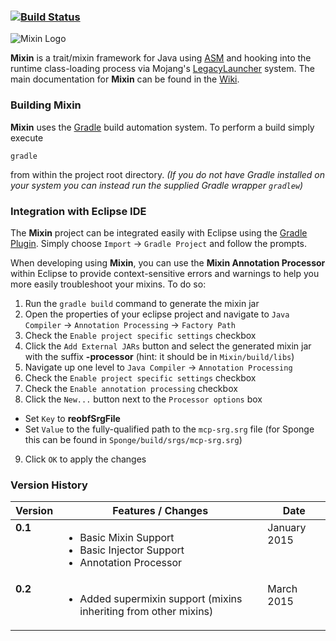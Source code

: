 ### [![Build Status](https://travis-ci.org/SpongePowered/Mixin.svg?branch=master)](https://travis-ci.org/SpongePowered/Mixin)

![Mixin Logo](docs/logo.png?raw=true)

**Mixin** is a trait/mixin framework for Java using [ASM](http://asm.ow2.org/)
and hooking into the runtime class-loading process via Mojang's
[LegacyLauncher](https://github.com/Mojang/LegacyLauncher) system. The main
documentation for **Mixin** can be found in the [Wiki](https://github.com/SpongePowered/Mixin/wiki).

### Building Mixin
**Mixin** uses the [Gradle](http://gradle.org/) build automation system. To
perform a build simply execute

    gradle

from within the project root directory. *(If you do not have Gradle installed on
your system you can instead run the supplied Gradle wrapper `gradlew`)*

### Integration with Eclipse IDE

The **Mixin** project can be integrated easily with Eclipse using the [Gradle
Plugin](http://marketplace.eclipse.org/content/gradle-integration-eclipse-44).
Simply choose `Import` -> `Gradle Project` and follow the prompts.

When developing using **Mixin**, you can use the **Mixin Annotation Processor**
within Eclipse to provide context-sensitive errors and warnings to help you more
easily troubleshoot your mixins. To do so:

1. Run the `gradle build` command to generate the mixin jar
2. Open the properties of your eclipse project and navigate to `Java Compiler`
  -> `Annotation Processing` -> `Factory Path`  
3. Check the `Enable project specific settings` checkbox
4. Click the `Add External JARs` button and select the generated mixin jar with
 the suffix **-processor** (hint: it should be in `Mixin/build/libs`)
5. Navigate up one level to `Java Compiler` -> `Annotation Processing`
6. Check the `Enable project specific settings` checkbox
7. Check the `Enable annotation processing` checkbox
8. Click the `New...` button next to the `Processor options` box
 * Set `Key` to **reobfSrgFile**
 * Set `Value` to the fully-qualified path to the `mcp-srg.srg` file (for Sponge
 this can be found in `Sponge/build/srgs/mcp-srg.srg`)
9. Click `OK` to apply the changes

### Version History

<table>
  <thead>
    <tr>
      <th>Version</th>
      <th>Features / Changes</th>
      <th>Date</th>
    </tr>
  </thead>
  <tbody>
    <tr>
      <td valign="top"><b>0.1</b></td>
      <td valign="top">
        <ul>
          <li>Basic Mixin Support</li>
          <li>Basic Injector Support</li>
          <li>Annotation Processor</li>
        </ul>
      </td>
      <td valign="top">January 2015</td>
    </tr>
    <tr>
      <td valign="top"><b>0.2</b></td>
      <td valign="top">
        <ul>
          <li>Added supermixin support (mixins inheriting from other mixins)</li>
        </ul>
      </td>
      <td valign="top">March 2015</td>
    </tr>
  </tbody>
</table>
